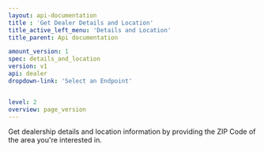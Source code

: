 ```yaml
---
layout: api-documentation
title : 'Get Dealer Details and Location'
title_active_left_menu: 'Details and Location'
title_parent: Api documentation

amount_version: 1
spec: details_and_location
version: v1
api: dealer
dropdown-link: 'Select an Endpoint'


level: 2
overview: page_version
---
```


<div class="info-message">
	Get dealership details and location information by providing the ZIP Code of the area you're interested in.
</div>


